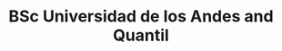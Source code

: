 ---
name: Mateo Dulce Rubio
title: BSc Universidad de los Andes and Quantil
modal-id: 1
img: mdr.jpg     
alt: Picture of Mateo Dulce Rubio
topic: Predicting criminal behaviour with truncated Lévy flights using real data from Bogotá
bio: BSc in Mathematics and Economics, and MSc student in Economics from University of the Andes, interested in machine learning and applied math. He works as a Senior Researcher in Quantil – Applied Mathematics, a Colombian company dedicated to the development and implementation of mathematical models to solve problems from the public and private sector in Colombia. He was the principal developer of a mathematical crime prediction model for the District Security Office of Bogotá, and currently works in developing agent-based models for understanding criminal behaviour. He has led text mining and natural language processing projects developing algorithms for the extraction of information from texts, analysis of toxicity in social networks and machine learning on legal documents.
website: https://co.linkedin.com/in/mateo-dulce
tags: oral
featuredOrder: 16
---